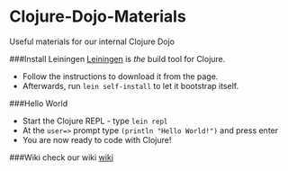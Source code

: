 Clojure-Dojo-Materials
======================

Useful materials for our internal Clojure Dojo

###Install Leiningen
[Leiningen](http://leiningen.org/) is *the* build tool for Clojure. 
* Follow the instructions to download it from the page.
* Afterwards, run `lein self-install` to let it bootstrap itself.

###Hello World
* Start the Clojure REPL - type `lein repl`
* At the `user=>` prompt type `(println "Hello World!")` and press enter
* You are now ready to code with Clojure!

###Wiki 
check our wiki [wiki](https://github.com/nabacg/Clojure-Dojo-Materials/wiki)




